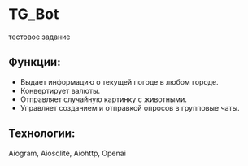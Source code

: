 # TG_Bot

тестовое задание

## Функции:

* Выдает информацию о текущей погоде в любом городе.
* Конвертирует валюты.
* Отправляет случайную картинку с животными.
* Управляет созданием и отправкой опросов в групповые чаты.

## Технологии:
Aiogram, Aiosqlite, Aiohttp, Openai
